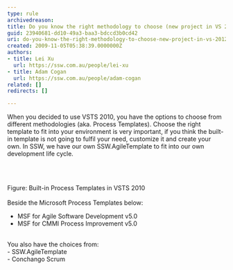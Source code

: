 ```yaml
---
type: rule
archivedreason: 
title: Do you know the right methodology to choose (new project in VS 2012)?
guid: 23940681-dd10-49a3-baa3-bdccd3b0cd42
uri: do-you-know-the-right-methodology-to-choose-new-project-in-vs-2012
created: 2009-11-05T05:38:39.0000000Z
authors:
- title: Lei Xu
  url: https://ssw.com.au/people/lei-xu
- title: Adam Cogan
  url: https://ssw.com.au/people/adam-cogan
related: []
redirects: []

---
```



When you decided to use VSTS 2010, you have the options to choose from different methodologies (aka. Process Templates). Choose the right template to fit into your environment is very important, if you think the built-in template is not going to fulfil your need, customize it and create your own. In SSW, we have our own SSW.AgileTemplate to fit into our own development life cycle. 

<br><excerpt class='endintro'></excerpt><br>

  <img alt="" class="ms-rteCustom-ImageArea" src="/Management/RulesToBetterProjectManagement/PublishingImages/VSTS2010ProcessTemplates.jpg" /> <br>
<font class="ms-rteCustom-FigureNormal">Figure&#58; Built-in Process Templates in VSTS 2010</font><br>
<br>
Beside the Microsoft Process Templates below&#58;<br>
- MSF for Agile Software Development v5.0<br>
- MSF for CMMI Process Improvement v5.0<br>
<br>
You also have the choices from&#58;<br>
- SSW.AgileTemplate<br>
- Conchango Scrum<br>
<br>
<br>
<br>
<br>



